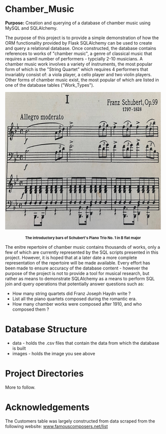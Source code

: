 # Chamber_Music
<strong>Purpose:</strong> Creation and querying of a database of chamber music using MySQL and SQLAlchemy.

The purpose of this project is to provide a simple demonstration of how the ORM functionality provided by Flask SQLAlchemy can be used to create and query a relational database. Once constructed, the database contains references to works of "chamber music", a genre of classical music that requires a samll number of performers - typcially 2-10 musicians. A chamber music work involves a variety of instruments, the most popular form of which is the "String Quartet" which requires 4 performers that invariably consist of: a viola player, a cello player and two violin players. Other forms of chamber music exist, the most popular of which are listed in one of the database tables ("Work_Types").

<p align="center">
    <img src="https://raw.githubusercontent.com/JerryGreenough/Chamber_Music/master/images/schubert_piano_trio.JPG" width="782" height="444">  
</p>

<p align="center">
    <strong><small>The introductory bars of Schubert's Piano Trio No. 1 in B flat major</small></strong>
</p>

The enitre repertoire of chamber music contains thousands of works, only a few of which are currently represented by the SQL scripts presented in this project. However, it is hoped that at a later date a more complete representation of the repertoire will be made available. Every effort has been made to ensure accuracy of the database content - however the purpose of the project is not to provide a tool for musical research, but rather as means to demonstrate SQLAlchemy as a means to perform SQL join and query operations that potentially answer questions such as:

- How many string quartets did Franz Joseph Haydn write ?
- List all the piano quartets composed during the romantic era.
- How many chamber works were composed after 1910, and who composed them ?


# Database Structure

* data - holds the .csv files that contain the data from which the database is built
* images - holds the image you see above

# Project Directories

More to follow.

# Acknowledgements

The Customers table was largely constructed from data scraped from the following website:
www.famouscomposers.net/list


